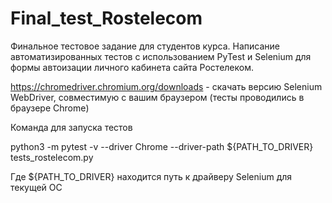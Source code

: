 # Final_test_Rostelecom
Финальное тестовое задание для студентов курса. Написание автоматизированных тестов с использованием PyTest и Selenium для формы автоизации личного кабинета сайта Ростелеком.

https://chromedriver.chromium.org/downloads - скачать версию Selenium WebDriver, совместимую с вашим браузером (тесты проводились в браузере Chrome)

Команда для запуска тестов

python3 -m pytest -v --driver Chrome --driver-path ${PATH_TO_DRIVER} tests_rostelecom.py

Где ${PATH_TO_DRIVER} находится путь к драйверу Selenium для текущей ОС
